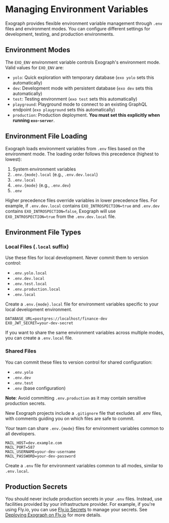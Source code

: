 # Managing Environment Variables

Exograph provides flexible environment variable management through `.env` files and environment modes. You can configure different settings for development, testing, and production environments.

## Environment Modes

The `EXO_ENV` environment variable controls Exograph's environment mode. Valid values for `EXO_ENV` are:

- `yolo`: Quick exploration with temporary database (`exo yolo` sets this automatically)
- `dev`: Development mode with persistent database (`exo dev` sets this automatically)
- `test`: Testing environment (`exo test` sets this automatically)
- `playground`: Playground mode to connect to an existing GraphQL endpoint (`exo playground` sets this automatically)
- `production`: Production deployment. **You must set this explicitly when running `exo-server`**.

## Environment File Loading

Exograph loads environment variables from `.env` files based on the environment mode. The loading order follows this precedence (highest to lowest):

1. System environment variables
2. `.env.{mode}.local` (e.g., `.env.dev.local`)
3. `.env.local`
4. `.env.{mode}` (e.g., `.env.dev`)
5. `.env`

Higher precedence files override variables in lower precedence files. For example, if `.env.dev.local` contains `EXO_INTROSPECTION=true` and `.env.dev` contains `EXO_INTROSPECTION=false`, Exograph will use `EXO_INTROSPECTION=true` from the `.env.dev.local` file.

## Environment File Types

### Local Files (`.local` suffix)

Use these files for local development. Never commit them to version control:

- `.env.yolo.local`
- `.env.dev.local` 
- `.env.test.local`
- `.env.production.local`
- `.env.local`

Create a `.env.{mode}.local` file for environment variables specific to your local development environment.

```properties
DATABASE_URL=postgres://localhost/finance-dev
EXO_JWT_SECRET=your-dev-secret
```

If you want to share the same environment variables across multiple modes, you can create a `.env.local` file.

### Shared Files

You can commit these files to version control for shared configuration:
- `.env.yolo`
- `.env.dev`
- `.env.test`
- `.env` (base configuration)

**Note**: Avoid committing `.env.production` as it may contain sensitive production secrets.

New Exograph projects include a `.gitignore` file that excludes all .env files, with comments guiding you on which files are safe to commit.

Your team can share `.env.{mode}` files for environment variables common to all developers.

```properties
MAIL_HOST=dev.example.com
MAIL_PORT=587
MAIL_USERNAME=your-dev-username
MAIL_PASSWORD=your-dev-password
```

Create a `.env` file for environment variables common to all modes, similar to `.env.local`.

## Production Secrets

You should never include production secrets in your `.env` files. Instead, use facilities provided by your infrastructure provider. For example, if you're using Fly.io, you can use [Fly.io Secrets](https://fly.io/docs/reference/secrets/) to manage your secrets. See [Deploying Exograph on Fly.io](./deployment/flyio.md#set-the-jwt-secret-or-the-oidc-url) for more details.